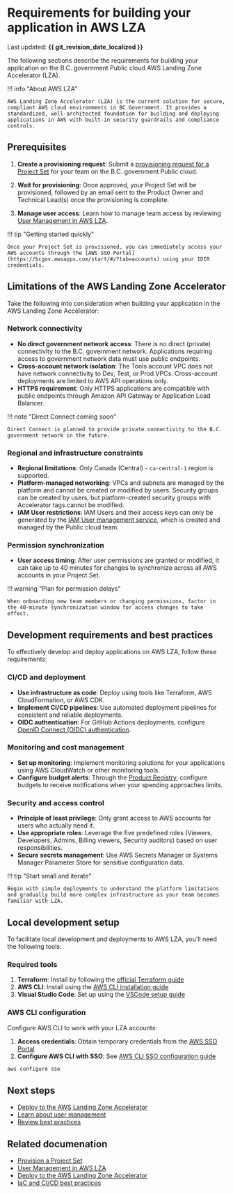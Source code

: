 # Requirements for building your application in AWS LZA

Last updated: **{{ git_revision_date_localized }}**

The following sections describe the requirements for building your application on the B.C. government Public cloud AWS Landing Zone Accelerator (LZA).

!!! info "About AWS LZA"

    AWS Landing Zone Accelerator (LZA) is the current solution for secure, compliant AWS cloud environments in BC Government. It provides a standardized, well-architected foundation for building and deploying applications in AWS with built-in security guardrails and compliance controls.

## Prerequisites

1. **Create a provisioning request**: Submit a [provisioning request for a Project Set](../../../welcome/provision-a-project-set.md) for your team on the B.C. government Public cloud.

2. **Wait for provisioning**: Once approved, your Project Set will be provisioned, followed by an email sent to the Product Owner and Technical Lead(s) once the provisioning is complete.

3. **Manage user access**: Learn how to manage team access by reviewing [User Management in AWS LZA](user-management.md).

!!! tip "Getting started quickly"

    Once your Project Set is provisioned, you can immediately access your AWS accounts through the [AWS SSO Portal](https://bcgov.awsapps.com/start/#/?tab=accounts) using your IDIR credentials.

## Limitations of the AWS Landing Zone Accelerator

Take the following into consideration when building your application in the AWS Landing Zone Accelerator:

### Network connectivity
- **No direct government network access**: There is no direct (private) connectivity to the B.C. government network. Applications requiring access to government network data must use public endpoints.
- **Cross-account network isolation**: The Tools account VPC does not have network connectivity to Dev, Test, or Prod VPCs. Cross-account deployments are limited to AWS API operations only.
- **HTTPS requirement**: Only HTTPS applications are compatible with public endpoints through Amazon API Gateway or Application Load Balancer.

!!! note "Direct Connect coming soon"

    Direct Connect is planned to provide private connectivity to the B.C. government network in the future.

### Regional and infrastructure constraints
- **Regional limitations**: Only Canada (Central) - `ca-central-1` region is supported.
- **Platform-managed networking**: VPCs and subnets are managed by the platform and cannot be created or modified by users. Security groups can be created by users, but platform-created security groups with Accelerator tags cannot be modified.
- **IAM User restrictions**: IAM Users and their access keys can only be generated by the [IAM User management service](iam-user-service.md), which is created and managed by the Public cloud team.

### Permission synchronization
- **User access timing**: After user permissions are granted or modified, it can take up to 40 minutes for changes to synchronize across all AWS accounts in your Project Set.

!!! warning "Plan for permission delays"

    When onboarding new team members or changing permissions, factor in the 40-minute synchronization window for access changes to take effect.

## Development requirements and best practices

To effectively develop and deploy applications on AWS LZA, follow these requirements:

### CI/CD and deployment
- **Use infrastructure as code**: Deploy using tools like Terraform, AWS CloudFormation, or AWS CDK.
- **Implement CI/CD pipelines**: Use automated deployment pipelines for consistent and reliable deployments.
- **OIDC authentication**: For GitHub Actions deployments, configure [OpenID Connect (OIDC) authentication](deploy-to-the-aws-landing-zone-accelerator.md).

### Monitoring and cost management
- **Set up monitoring**: Implement monitoring solutions for your applications using AWS CloudWatch or other monitoring tools.
- **Configure budget alerts**: Through the [Product Registry](https://registry.developer.gov.bc.ca/login), configure budgets to receive notifications when your spending approaches limits.

### Security and access control
- **Principle of least privilege**: Only grant access to AWS accounts for users who actually need it.
- **Use appropriate roles**: Leverage the five predefined roles (Viewers, Developers, Admins, Billing viewers, Security auditors) based on user responsibilities.
- **Secure secrets management**: Use AWS Secrets Manager or Systems Manager Parameter Store for sensitive configuration data.

!!! tip "Start small and iterate"

    Begin with simple deployments to understand the platform limitations and gradually build more complex infrastructure as your team becomes familiar with LZA.

## Local development setup

To facilitate local development and deployments to AWS LZA, you'll need the following tools:

### Required tools
1. **Terraform**: Install by following the [official Terraform guide](https://developer.hashicorp.com/terraform/tutorials/aws-get-started/install-cli)
2. **AWS CLI**: Install using the [AWS CLI installation guide](https://docs.aws.amazon.com/cli/latest/userguide/getting-started-install.html)
3. **Visual Studio Code**: Set up using the [VSCode setup guide](https://code.visualstudio.com/docs/setup/setup-overview)

### AWS CLI configuration

Configure AWS CLI to work with your LZA accounts:

1. **Access credentials**: Obtain temporary credentials from the [AWS SSO Portal](https://bcgov.awsapps.com/start/#/?tab=accounts)
2. **Configure AWS CLI with SSO**: See [AWS CLI SSO configuration guide](https://docs.aws.amazon.com/cli/latest/userguide/sso-configure-profile-token.html)

```bash
aws configure sso
```

## Next steps

- [Deploy to the AWS Landing Zone Accelerator](deploy-to-the-aws-landing-zone-accelerator.md)
- [Learn about user management](user-management.md)
- [Review best practices](../best-practices/be-mindful.md)

## Related documenation

- [Provision a Project Set](../../../welcome/provision-a-project-set.md)
- [User Management in AWS LZA](user-management.md)
- [Deploy to the AWS Landing Zone Accelerator](deploy-to-the-aws-landing-zone-accelerator.md)
- [IaC and CI/CD best practices](../best-practices/iac-and-ci-cd.md)